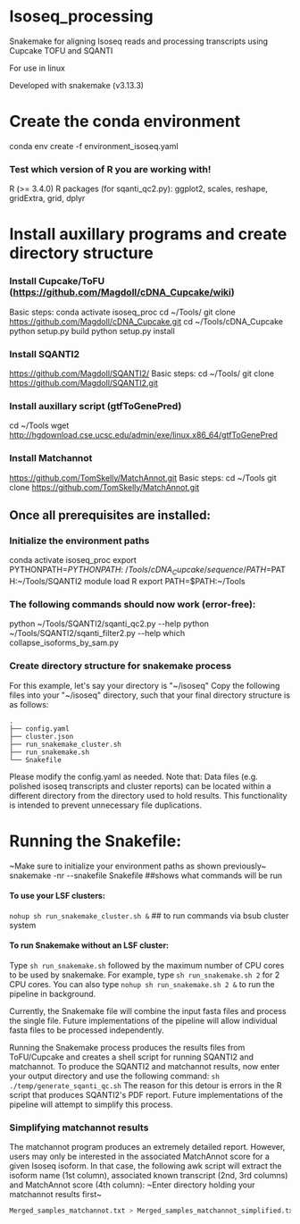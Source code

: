 # Isoseq_processing
Snakemake for aligning Isoseq reads and processing transcripts using Cupcake TOFU and SQANTI

For use in linux

Developed with snakemake (v3.13.3)

# Create the conda environment 
conda env create -f environment_isoseq.yaml

### Test which version of R you are working with!
R (>= 3.4.0)
R packages (for sqanti_qc2.py): ggplot2, scales, reshape, gridExtra, grid, dplyr

# Install auxillary programs and create directory structure
### Install Cupcake/ToFU (https://github.com/Magdoll/cDNA_Cupcake/wiki)
Basic steps:
conda activate isoseq_proc
cd ~/Tools/
git clone https://github.com/Magdoll/cDNA_Cupcake.git
cd ~/Tools/cDNA_Cupcake
python setup.py build
python setup.py install

### Install SQANTI2
https://github.com/Magdoll/SQANTI2/
Basic steps:
cd \~/Tools/
git clone https://github.com/Magdoll/SQANTI2.git

### Install auxillary script (gtfToGenePred)
cd \~/Tools
wget http://hgdownload.cse.ucsc.edu/admin/exe/linux.x86_64/gtfToGenePred

### Install Matchannot
https://github.com/TomSkelly/MatchAnnot.git
Basic steps:
cd \~/Tools
git clone https://github.com/TomSkelly/MatchAnnot.git

## Once all prerequisites are installed:
### Initialize the environment paths
conda activate isoseq_proc
export PYTHONPATH=$PYTHONPATH:~/Tools/cDNA_Cupcake/sequence/
PATH=$PATH:~/Tools/SQANTI2
module load R
export PATH=$PATH:\~/Tools

### The following commands should now work (error-free):
python ~/Tools/SQANTI2/sqanti_qc2.py --help
python ~/Tools/SQANTI2/sqanti_filter2.py --help
which collapse_isoforms_by_sam.py

### Create directory structure for snakemake process
For this example, let's say your directory is "\~/isoseq"
Copy the following files into your "\~/isoseq" directory,
such that your final directory structure is as follows:

```
.
├── config.yaml
├── cluster.json
├── run_snakemake_cluster.sh
├── run_snakemake.sh
└── Snakefile
```
Please modify the config.yaml as needed. Note that: 
Data files (e.g. polished isoseq transcripts and cluster reports) can be 
located within a different directory from the directory used to hold results.
This functionality is intended to prevent unnecessary file duplications.

# Running the Snakefile:
~Make sure to initialize your environment paths as shown previously~
snakemake -nr --snakefile Snakefile ##shows what commands will be run

#### To use your LSF clusters:
```nohup sh run_snakemake_cluster.sh &``` ## to run commands via bsub cluster system

#### To run Snakemake without an LSF cluster:
Type ```sh run_snakemake.sh``` followed by the maximum number of CPU cores to be
used by snakemake. For example, type ```sh run_snakemake.sh 2``` for 2 CPU cores. 
You can also type ```nohup sh run_snakemake.sh 2 &``` to run the pipeline in background.

Currently, the Snakemake file will combine the input fasta files and process the
single file. Future implementations of the pipeline will allow individual fasta 
files to be processed independently.

Running the Snakemake process produces the results files from ToFU/Cupcake and 
creates a shell script for running SQANTI2 and matchannot. To produce the SQANTI2 
and matchannot results, now enter your output directory 
and use the following command:
``` sh ./temp/generate_sqanti_qc.sh ``` 
The reason for this detour is errors in the R script that produces SQANTI2's PDF 
report. Future implementations of the pipeline will attempt to simplify this 
process. 

### Simplifying matchannot results
The matchannot program produces an extremely detailed report. However, users may
only be interested in the associated MatchAnnot score for a given Isoseq isoform.
In that case, the following awk script will extract the isoform name (1st column), 
associated known transcript (2nd, 3rd columns) and MatchAnnot score (4th column):
~Enter directory holding your matchannot results first~
```awk 'BEGIN {OFS="\t"}; {if($1=="result:") print $2,$3,$4,$8}' \
Merged_samples_matchannot.txt > Merged_samples_matchannot_simplified.txt```

